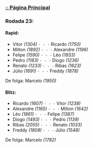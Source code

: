 ### [⌂ Página Principal](https://grupo-de-xadrez.github.io/)

### Rodada 23:

#### Rapid:

* Vitor *(1304)* `· - ·` Ricardo *(1750)*  
* Milton *(1892)* `· - ·` Alexandre *(1196)*  
* Felipe *(1590)* `· - ·` Léo *(1933)*  
* Pedro *(1183)* `· - ·` Diogo *(1236)*  
* Renato *(1233)* `· - ·` Ribas *(1623)*  
* Júlio *(1691)* `· - ·` Freddy *(1878)*  

De folga: Marcelo *(1950)*

#### Blitz:

* Ricardo *(1607)* `· - ·` Vitor *(1238)*  
* Alexandre *(1165)* `· - ·` Milton *(1642)*  
* Léo *(1861)* `· - ·` Felipe *(1387)*  
* Diogo *(1493)* `· - ·` Pedro *(1139)*  
* Ribas *(2055)* `· - ·` Renato *(1033)*  
* Freddy *(1808)* `· - ·` Júlio *(1548)*  

De folga: Marcelo *(1782)*

